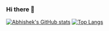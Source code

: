 ### Hi there 👋

[![Abhishek's GitHub stats](https://github-readme-stats.vercel.app/api?username=nykabhishek&count_private=true&show_icons=true&hide=contribs,prs)](https://nykabhishek.github.io/)
[![Top Langs](https://github-readme-stats.vercel.app/api/top-langs/?username=nykabhishek&langs_count=6&layout=compact)](https://nykabhishek.github.io/)
<!-- <a href="https://github.com/nykabhishek">
  <img align="center" src="https://github-readme-stats.vercel.app/api/top-langs/?username=nykabhishek&layout=compact&hide=javascript,html" />
</a> -->





<!--
**nykabhishek/nykabhishek** is a ✨ _special_ ✨ repository because its `README.md` (this file) appears on your GitHub profile.

Here are some ideas to get you started:

- 🔭 I’m currently working on ...
- 🌱 I’m currently learning ...
- 👯 I’m looking to collaborate on ...
- 🤔 I’m looking for help with ...
- 💬 Ask me about ...
- 📫 How to reach me: ...
- 😄 Pronouns: ...
- ⚡ Fun fact: ...
-->
